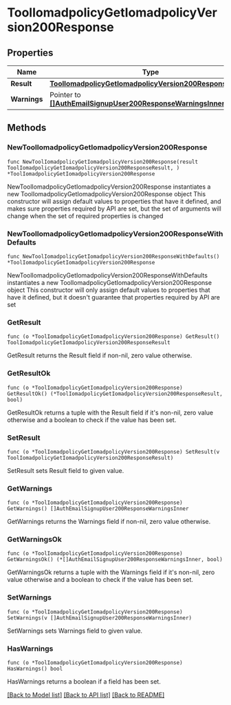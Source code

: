 # ToolIomadpolicyGetIomadpolicyVersion200Response

## Properties

Name | Type | Description | Notes
------------ | ------------- | ------------- | -------------
**Result** | [**ToolIomadpolicyGetIomadpolicyVersion200ResponseResult**](ToolIomadpolicyGetIomadpolicyVersion200ResponseResult.md) |  | 
**Warnings** | Pointer to [**[]AuthEmailSignupUser200ResponseWarningsInner**](AuthEmailSignupUser200ResponseWarningsInner.md) |  | [optional] 

## Methods

### NewToolIomadpolicyGetIomadpolicyVersion200Response

`func NewToolIomadpolicyGetIomadpolicyVersion200Response(result ToolIomadpolicyGetIomadpolicyVersion200ResponseResult, ) *ToolIomadpolicyGetIomadpolicyVersion200Response`

NewToolIomadpolicyGetIomadpolicyVersion200Response instantiates a new ToolIomadpolicyGetIomadpolicyVersion200Response object
This constructor will assign default values to properties that have it defined,
and makes sure properties required by API are set, but the set of arguments
will change when the set of required properties is changed

### NewToolIomadpolicyGetIomadpolicyVersion200ResponseWithDefaults

`func NewToolIomadpolicyGetIomadpolicyVersion200ResponseWithDefaults() *ToolIomadpolicyGetIomadpolicyVersion200Response`

NewToolIomadpolicyGetIomadpolicyVersion200ResponseWithDefaults instantiates a new ToolIomadpolicyGetIomadpolicyVersion200Response object
This constructor will only assign default values to properties that have it defined,
but it doesn't guarantee that properties required by API are set

### GetResult

`func (o *ToolIomadpolicyGetIomadpolicyVersion200Response) GetResult() ToolIomadpolicyGetIomadpolicyVersion200ResponseResult`

GetResult returns the Result field if non-nil, zero value otherwise.

### GetResultOk

`func (o *ToolIomadpolicyGetIomadpolicyVersion200Response) GetResultOk() (*ToolIomadpolicyGetIomadpolicyVersion200ResponseResult, bool)`

GetResultOk returns a tuple with the Result field if it's non-nil, zero value otherwise
and a boolean to check if the value has been set.

### SetResult

`func (o *ToolIomadpolicyGetIomadpolicyVersion200Response) SetResult(v ToolIomadpolicyGetIomadpolicyVersion200ResponseResult)`

SetResult sets Result field to given value.


### GetWarnings

`func (o *ToolIomadpolicyGetIomadpolicyVersion200Response) GetWarnings() []AuthEmailSignupUser200ResponseWarningsInner`

GetWarnings returns the Warnings field if non-nil, zero value otherwise.

### GetWarningsOk

`func (o *ToolIomadpolicyGetIomadpolicyVersion200Response) GetWarningsOk() (*[]AuthEmailSignupUser200ResponseWarningsInner, bool)`

GetWarningsOk returns a tuple with the Warnings field if it's non-nil, zero value otherwise
and a boolean to check if the value has been set.

### SetWarnings

`func (o *ToolIomadpolicyGetIomadpolicyVersion200Response) SetWarnings(v []AuthEmailSignupUser200ResponseWarningsInner)`

SetWarnings sets Warnings field to given value.

### HasWarnings

`func (o *ToolIomadpolicyGetIomadpolicyVersion200Response) HasWarnings() bool`

HasWarnings returns a boolean if a field has been set.


[[Back to Model list]](../README.md#documentation-for-models) [[Back to API list]](../README.md#documentation-for-api-endpoints) [[Back to README]](../README.md)


